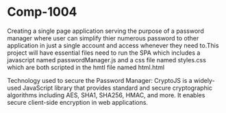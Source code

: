 # Comp-1004
Creating a single page application serving the purpose of a password manager where user can simplify thier numerous password to other application in just a single account and access whenever they need to.This project will have essential files need to run the SPA which includes a javascript named passwordManager.js and a css file named styles.css which are both scripted in the hmtl file named html.html

Technology used to secure the Password Manager: CryptoJS is a widely-used JavaScript library that provides standard and secure cryptographic algorithms including AES, SHA1, SHA256, HMAC, and more. It enables secure client-side encryption in web applications.
